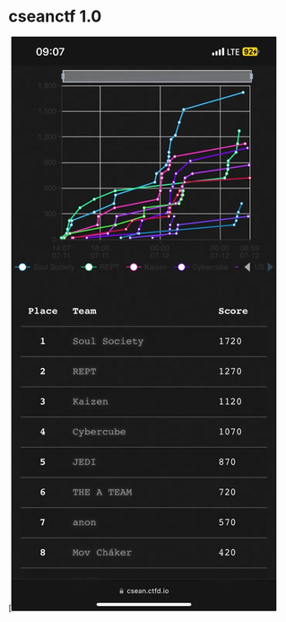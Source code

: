 # cseanctf 1.0

[![Scoreboad](https://raw.githubusercontent.com/cyberexpertsng/cseanctfv1/main/csean-ctf/scoreboard.jpeg)
